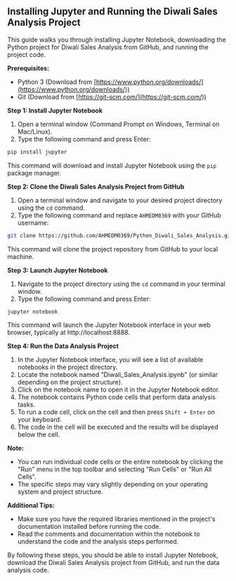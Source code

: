 ## Installing Jupyter and Running the Diwali Sales Analysis Project

This guide walks you through installing Jupyter Notebook, downloading the Python project for Diwali Sales Analysis from GitHub, and running the project code.

**Prerequisites:**

* Python 3 (Download from [https://www.python.org/downloads/](https://www.python.org/downloads/))
* Git (Download from [https://git-scm.com/](https://git-scm.com/))

**Step 1: Install Jupyter Notebook**

1. Open a terminal window (Command Prompt on Windows, Terminal on Mac/Linux).
2.  Type the following command and press Enter:

```bash
pip install jupyter
```

This command will download and install Jupyter Notebook using the `pip` package manager.

**Step 2: Clone the Diwali Sales Analysis Project from GitHub**

1. Open a terminal window and navigate to your desired project directory using the `cd` command.
2.  Type the following command and replace `AHMEDM0369` with your GitHub username:

```bash
git clone https://github.com/AHMEDM0369/Python_Diwali_Sales_Analysis.git
```

This command will clone the project repository from GitHub to your local machine.

**Step 3: Launch Jupyter Notebook**

1. Navigate to the project directory using the `cd` command in your terminal window.
2. Type the following command and press Enter:

```bash
jupyter notebook
```

This command will launch the Jupyter Notebook interface in your web browser, typically at http://localhost:8888.

**Step 4: Run the Data Analysis Project**

1. In the Jupyter Notebook interface, you will see a list of available notebooks in the project directory.
2. Locate the notebook named "Diwali_Sales_Analysis.ipynb" (or similar depending on the project structure).
3. Click on the notebook name to open it in the Jupyter Notebook editor.
4. The notebook contains Python code cells that perform data analysis tasks.
5. To run a code cell, click on the cell and then press `Shift + Enter` on your keyboard. 
6. The code in the cell will be executed and the results will be displayed below the cell.

**Note:**

*  You can run individual code cells or the entire notebook by clicking the "Run" menu in the top toolbar and selecting "Run Cells" or "Run All Cells".
* The specific steps may vary slightly depending on your operating system and project structure. 

**Additional Tips:**

* Make sure you have the required libraries mentioned in the project's documentation installed before running the code.
* Read the comments and documentation within the notebook to understand the code and the analysis steps performed.

By following these steps, you should be able to install Jupyter Notebook, download the Diwali Sales Analysis project from GitHub, and run the data analysis code.
